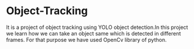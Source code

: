 # Object-Tracking
It is a project of object tracking using YOLO object detection.In this project we  learn how we can take an object same  which is detected in different frames. For  that purpose we have used OpenCv library of python.
